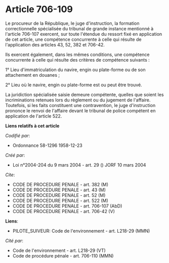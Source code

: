 # Article 706-109

Le procureur de la République, le juge d'instruction, la formation correctionnelle spécialisée du tribunal de grande instance
mentionné à l'article 706-107 exercent, sur toute l'étendue du ressort fixé en application de cet article, une compétence
concurrente à celle qui résulte de l'application des articles 43, 52, 382 et 706-42.

Ils exercent également, dans les mêmes conditions, une compétence concurrente à celle qui résulte des critères de compétence
suivants :

1° Lieu d'immatriculation du navire, engin ou plate-forme ou de son attachement en douanes ;

2° Lieu où le navire, engin ou plate-forme est ou peut être trouvé.

La juridiction spécialisée saisie demeure compétente, quelles que soient les incriminations retenues lors du règlement ou du
jugement de l'affaire. Toutefois, si les faits constituent une contravention, le juge d'instruction prononce le renvoi de
l'affaire devant le tribunal de police compétent en application de l'article 522.

**Liens relatifs à cet article**

_Codifié par_:

  - Ordonnance 58-1296 1958-12-23

_Créé par_:

  - Loi n°2004-204 du 9 mars 2004 - art. 29 () JORF 10 mars 2004

_Cite_:

  - CODE DE PROCEDURE PENALE - art. 382 (M)
  - CODE DE PROCEDURE PENALE - art. 43 (M)
  - CODE DE PROCEDURE PENALE - art. 52 (M)
  - CODE DE PROCEDURE PENALE - art. 522 (M)
  - CODE DE PROCEDURE PENALE - art. 706-107 (AbD)
  - CODE DE PROCEDURE PENALE - art. 706-42 (V)

**Liens**:

  - PILOTE_SUIVEUR: Code de l'environnement - art. L218-29 (MMN)

_Cité par_:

  - Code de l'environnement - art. L218-29 (VT)
  - Code de procédure pénale - art. 706-110 (MMN)
